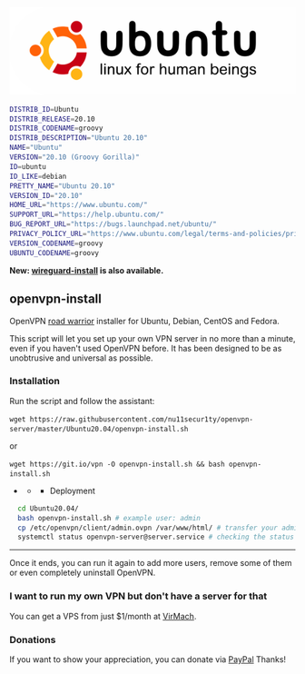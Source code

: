 ![](https://github.com/nu11secur1ty/openvpn-server/blob/master/Ubuntu20.04/logo/Ubuntu-Logo.png)

```bash
DISTRIB_ID=Ubuntu
DISTRIB_RELEASE=20.10
DISTRIB_CODENAME=groovy
DISTRIB_DESCRIPTION="Ubuntu 20.10"
NAME="Ubuntu"
VERSION="20.10 (Groovy Gorilla)"
ID=ubuntu
ID_LIKE=debian
PRETTY_NAME="Ubuntu 20.10"
VERSION_ID="20.10"
HOME_URL="https://www.ubuntu.com/"
SUPPORT_URL="https://help.ubuntu.com/"
BUG_REPORT_URL="https://bugs.launchpad.net/ubuntu/"
PRIVACY_POLICY_URL="https://www.ubuntu.com/legal/terms-and-policies/privacy-policy"
VERSION_CODENAME=groovy
UBUNTU_CODENAME=groovy
```

**New: [wireguard-install](https://github.com/Nyr/wireguard-install) is also available.**

## openvpn-install
OpenVPN [road warrior](http://en.wikipedia.org/wiki/Road_warrior_%28computing%29) installer for Ubuntu, Debian, CentOS and Fedora.

This script will let you set up your own VPN server in no more than a minute, even if you haven't used OpenVPN before. It has been designed to be as unobtrusive and universal as possible.

### Installation
Run the script and follow the assistant:

`wget https://raw.githubusercontent.com/nu11secur1ty/openvpn-server/master/Ubuntu20.04/openvpn-install.sh`

or

`wget https://git.io/vpn -O openvpn-install.sh && bash openvpn-install.sh`


- - - Deployment

```bash
  cd Ubuntu20.04/
  bash openvpn-install.sh # example user: admin
  cp /etc/openvpn/client/admin.ovpn /var/www/html/ # transfer your admin.ovpn config
  systemctl status openvpn-server@server.service # checking the status
 ```
------------------------------------------------------------------------------------------------------------


Once it ends, you can run it again to add more users, remove some of them or even completely uninstall OpenVPN.

### I want to run my own VPN but don't have a server for that
You can get a VPS from just $1/month at [VirMach](https://billing.virmach.com/aff.php?aff=4109&url=billing.virmach.com/cart.php?gid=18).

### Donations

If you want to show your appreciation, you can donate via [PayPal](https://www.paypal.com/donate?hosted_button_id=T9UA4R3FS4T9C)
Thanks!
